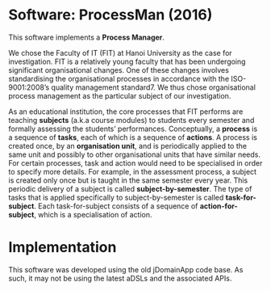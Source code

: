 # Software: ProcessMan (2016)

This software implements a **Process Manager**.

We chose the Faculty of IT (FIT) at Hanoi University as the case
for investigation. FIT is a relatively young faculty that has been undergoing significant organisational changes. One of these changes involves standardising the organisational processes in accordance with the ISO-9001:2008’s quality management standard7. We thus chose organisational process management as the particular subject of our investigation.

As an educational institution, the core processes that FIT performs
are teaching **subjects** (a.k.a course modules) to students every semester
and formally assessing the students’ performances. 
Conceptually, a **process** is a sequence of **tasks**, each of which is a sequence of **actions**. A process is created once, by an **organisation unit**, and is periodically
applied to the same unit and possibly to other organisational units that
have similar needs. For certain processes, task and action would need
to be specialised in order to specify more details. For example, in the
assessment process, a subject is created only once but is taught in the
same semester every year. This periodic delivery of a subject is called
**subject-by-semester**. The type of tasks that is applied specifically to
subject-by-semester is called **task-for-subject**. Each task-for-subject
consists of a sequence of **action-for-subject**, which is a specialisation
of action.

# Implementation
This software was developed using the old jDomainApp code base. As such, it may not be using the latest aDSLs and the associated APIs.
